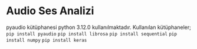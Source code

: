 # Audio Ses Analizi

pyaudio kütüphanesi python 3.12.0 kullanılmaktadır.
Kullanılan kütüphaneler;
`pip install pyaudio`
`pip install librosa`
`pip install sequential`
`pip install numpy`
`pip install keras`
